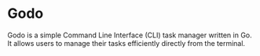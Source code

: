 # Godo
Godo is a simple Command Line Interface (CLI) task manager written in Go. It allows users to manage their tasks efficiently directly from the terminal.
